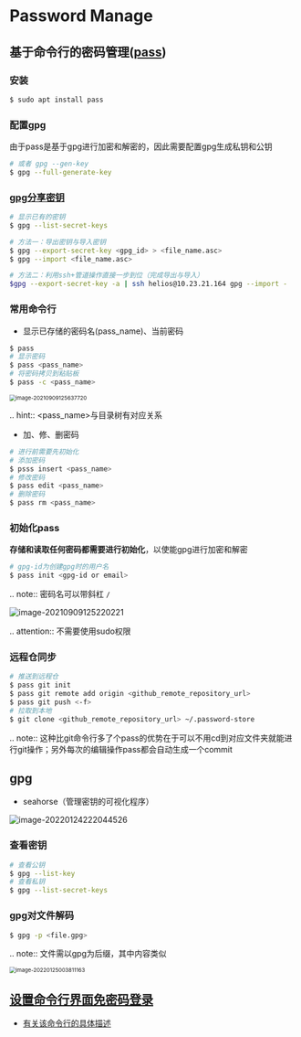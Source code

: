 # Password Manage

## 基于命令行的密码管理([pass](https://wiki.archlinux.org/title/Pass))

### 安装

```bash
$ sudo apt install pass
```

### 配置gpg

由于pass是基于gpg进行加密和解密的，因此需要配置gpg生成私钥和公钥

```bash
# 或者 gpg --gen-key
$ gpg --full-generate-key
```

### [gpg分享密钥](https://unix.stackexchange.com/questions/481939/how-to-export-a-gpg-private-key-and-public-key-to-a-file)

```bash
# 显示已有的密钥
$ gpg --list-secret-keys

# 方法一：导出密钥与导入密钥
$ gpg --export-secret-key <gpg_id> > <file_name.asc>
$ gpg --import <file_name.asc>

# 方法二：利用ssh+管道操作直接一步到位（完成导出与导入）
$gpg --export-secret-key -a | ssh helios@10.23.21.164 gpg --import -
```

### 常用命令行

* 显示已存储的密码名(pass_name)、当前密码

```bash
$ pass
# 显示密码
$ pass <pass_name>
# 将密码拷贝到粘贴板
$ pass -c <pass_name>
```

<img src="https://natsu-akatsuki.oss-cn-guangzhou.aliyuncs.com/img/image-20210909125637720.png" alt="image-20210909125637720" style="zoom:67%; " />

.. hint:: <pass_name>与目录树有对应关系

* 加、修、删密码

```bash
# 进行前需要先初始化
# 添加密码
$ psss insert <pass_name>
# 修改密码
$ pass edit <pass_name>
# 删除密码
$ pass rm <pass_name>
```

### 初始化pass

**存储和读取任何密码都需要进行初始化**，以使能gpg进行加密和解密

```bash
# gpg-id为创建gpg时的用户名
$ pass init <gpg-id or email>
```

.. note:: 密码名可以带斜杠 `/`

![image-20210909125220221](https://natsu-akatsuki.oss-cn-guangzhou.aliyuncs.com/img/image-20210909125220221.png)

.. attention:: 不需要使用sudo权限

### 远程仓同步

```bash
# 推送到远程仓
$ pass git init
$ pass git remote add origin <github_remote_repository_url>
$ pass git push <-f>
# 拉取到本地
$ git clone <github_remote_repository_url> ~/.password-store
```

.. note:: 这种比git命令行多了个pass的优势在于可以不用cd到对应文件夹就能进行git操作；另外每次的编辑操作pass都会自动生成一个commit

## gpg

* seahorse（管理密钥的可视化程序）

![image-20220124222044526](https://natsu-akatsuki.oss-cn-guangzhou.aliyuncs.com/img/image-20220124222044526.png)

### 查看密钥

```bash
# 查看公钥
$ gpg --list-key
# 查看私钥
$ gpg --list-secret-keys
```

### gpg对文件解码

```bash
$ gpg -p <file.gpg>
```

.. note:: 文件需以gpg为后缀，其中内容类似

<img src="https://natsu-akatsuki.oss-cn-guangzhou.aliyuncs.com/img/image-20220125003811163.png" alt="image-20220125003811163" style="zoom:67%;" />

## [设置命令行界面免密码登录](https://blog.csdn.net/linzhiji/article/details/117336433)

- [有关该命令行的具体描述](https://askubuntu.com/questions/819117/how-can-i-get-autologin-at-startup-working-on-ubuntu-server-16-04-1)



